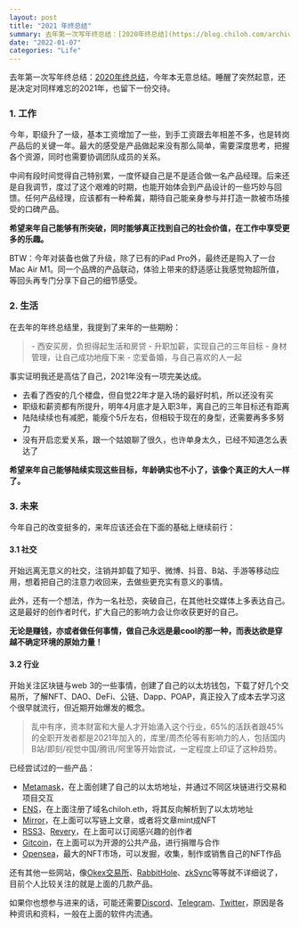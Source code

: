 ```yaml
---
layout: post
title: "2021 年终总结"
summary: 去年第一次写年终总结：[2020年终总结](https://blog.chiloh.com/archives/2020-end-words.html)，今年本无意总结。睡醒了突然起意，还是决定对同样难忘的2021年，也留下一份交待。
date: "2022-01-07"
categories: "Life"
---
```


去年第一次写年终总结：[2020年终总结](https://blog.chiloh.com/2020-12-30/2020-end-words.html)，今年本无意总结。睡醒了突然起意，还是决定对同样难忘的2021年，也留下一份交待。

### 1\. 工作

今年，职级升了一级，基本工资增加了一些，到手工资跟去年相差不多，也是转岗产品后的关键一年。最大的感受是产品做起来没有那么简单，需要深度思考，把握各个资源，同时也需要协调团队成员的关系。

中间有段时间觉得自己特别累，一度怀疑自己是不是适合做一名产品经理。后来还是自我调节，度过了这个艰难的时期，也能开始体会到产品设计的一些巧妙与回馈。任何产品经理，应该都有一种希冀，期待自己能亲身参与并打造一款被市场接受的口碑产品。

**希望来年自己能够有所突破，同时能够真正找到自己的社会价值，在工作中享受更多的乐趣。**

BTW：今年对装备也做了升级，除了已有的iPad Pro外，最终还是购入了一台Mac Air M1。同一个品牌的产品联动，体验上带来的舒适感让我感觉物超所值，等回头再专门分享下自己的细节感受。

### 2\. 生活

在去年的年终总结里，我提到了来年的一些期盼：

> \- 西安买房，负担得起生活和房贷 - 升职加薪，实现自己的三年目标 - 身材管理，让自己成功地瘦下来 - 恋爱备婚，与自己喜欢的人一起

事实证明我还是高估了自己，2021年没有一项完美达成。

- 去看了西安的几个楼盘，但自觉22年才是入场的最好时机，所以还没有买
- 职级和薪资都有所提升，明年4月底才是入职3年，离自己的三年目标还有距离
- 陆陆续续也有减肥，能瘦个5斤左右，但相较于现在的身型，还需要再多多努力
- 没有开启恋爱关系，跟一个姑娘聊了很久，也许单身太久，已经不知道怎么表达了

**希望来年自己能够陆续实现这些目标，年龄确实也不小了，该像个真正的大人一样了。**

### 3\. 未来

今年自己的改变挺多的，来年应该还会在下面的基础上继续前行：

#### 3.1 社交

开始远离无意义的社交，注销并卸载了知乎、微博、抖音、B站、手游等移动应用，想着把自己的注意力收回来，去做些更充实有意义的事情。

此外，还有一个想法，作为一名社恐，突破自己，在其他社交媒体上多表达自己。这是最好的创作者时代，扩大自己的影响力会让你收获更好的自己。

**无论是赚钱，亦或者做任何事情，做自己永远是最cool的那一种，而表达欲是穿越不确定环境的原始力量！**

#### 3.2 行业

开始关注区块链与web 3的一些事情，创建了自己的以太坊钱包，下载了好几个交易所，了解NFT、DAO、DeFi、公链、Dapp、POAP，真正投入了成本去学习这个很早就流行，但近期开始爆发的概念。

> 乱中有序，资本财富和大量人才开始涌入这个行业，65%的活跃者跟45%的全职开发者都是2021年加入的，库里/周杰伦等有影响力的人，包括国内B站/即刻/视觉中国/腾讯/阿里等开始尝试，一定程度上印证了这种趋势。

已经尝试过的一些产品：

- [Metamask](https://metamask.io/)，在上面创建了自己的以太坊地址，并通过不同区块链进行交易和项目交互
- [ENS](https://ens.domains/)，在上面注册了域名chiloh.eth，将其反向解析到了以太坊地址
- [Mirror](https://mirror.xyz/)，在上面可以写链上文章，或者将文章mint成NFT
- [RSS3](https://rss3.bio/)、[Revery](https://revery.so/)，在上面可以订阅感兴趣的创作者
- [Gitcoin](https://gitcoin.co/)，在上面可以为开源的公共产品，进行捐赠与合作
- [Opensea](https://opensea.io/)，最大的NFT市场，可以发掘，收集，制作或销售自己的NFT作品

还有其他一些网站，像[Okex交易所](https://www.okex.com/)、[RabbitHole](https://app.rabbithole.gg/)、[zkSync](https://zksync.io/)等等就不详细说了，目前个人比较关注的就是上面的几款产品。

如果你也想参与进来的话，可能还需要[Discord](https://discord.com/)、[Telegram](https://telegram.org/)、[Twitter](https://twitter.com/)，原因是各种资讯和资料，一般在上面的软件内流通。
